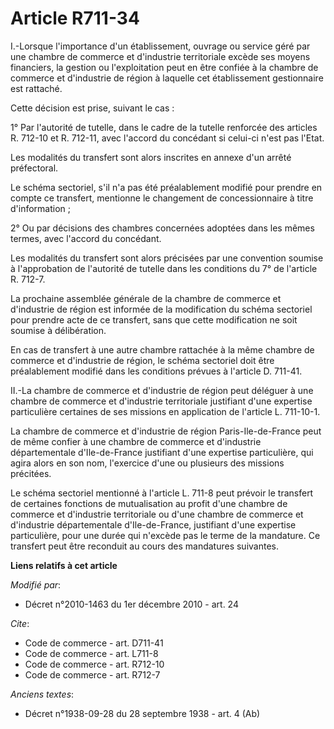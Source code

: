 # Article R711-34

I.-Lorsque l'importance d'un établissement, ouvrage ou service géré par une chambre de commerce et d'industrie territoriale
excède ses moyens financiers, la gestion ou l'exploitation peut en être confiée à la chambre de commerce et d'industrie de
région à laquelle cet établissement gestionnaire est rattaché. 

Cette décision est prise, suivant le cas : 

1° Par l'autorité de tutelle, dans le cadre de la tutelle renforcée des articles R. 712-10 et R. 712-11, avec l'accord du
concédant si celui-ci n'est pas l'Etat. 

Les modalités du transfert sont alors inscrites en annexe d'un arrêté préfectoral. 

Le schéma sectoriel, s'il n'a pas été préalablement modifié pour prendre en compte ce transfert, mentionne le changement de
concessionnaire à titre d'information ; 

2° Ou par décisions des chambres concernées adoptées dans les mêmes termes, avec l'accord du concédant. 

Les modalités du transfert sont alors précisées par une convention soumise à l'approbation de l'autorité de tutelle dans les
conditions du 7° de l'article R. 712-7. 

La prochaine assemblée générale de la chambre de commerce et d'industrie de région est informée de la modification du schéma
sectoriel pour prendre acte de ce transfert, sans que cette modification ne soit soumise à délibération. 

En cas de transfert à une autre chambre rattachée à la même chambre de commerce et d'industrie de région, le schéma sectoriel
doit être préalablement modifié dans les conditions prévues à l'article D. 711-41. 

II.-La chambre de commerce et d'industrie de région peut déléguer à une chambre de commerce et d'industrie territoriale
justifiant d'une expertise particulière certaines de ses missions en application de l'article L. 711-10-1. 

La chambre de commerce et d'industrie de région Paris-Ile-de-France peut de même confier à une chambre de commerce et
d'industrie départementale d'Ile-de-France justifiant d'une expertise particulière, qui agira alors en son nom, l'exercice
d'une ou plusieurs des missions précitées. 

Le schéma sectoriel mentionné à l'article L. 711-8 peut prévoir le transfert de certaines fonctions de mutualisation au
profit d'une chambre de commerce et d'industrie territoriale ou d'une chambre de commerce et d'industrie départementale
d'Ile-de-France, justifiant d'une expertise particulière, pour une durée qui n'excède pas le terme de la mandature. Ce
transfert peut être reconduit au cours des mandatures suivantes.

**Liens relatifs à cet article**

_Modifié par_:

  - Décret n°2010-1463 du 1er décembre 2010 - art. 24

_Cite_:

  - Code de commerce - art. D711-41
  - Code de commerce - art. L711-8
  - Code de commerce - art. R712-10
  - Code de commerce - art. R712-7

_Anciens textes_:

  - Décret n°1938-09-28 du 28 septembre 1938 - art. 4 (Ab)
